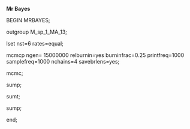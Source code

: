 **Mr Bayes**

BEGIN MRBAYES;

outgroup M_sp_1_MA_13;

lset nst=6 rates=equal;

mcmcp ngen= 15000000 relburnin=yes burninfrac=0.25 printfreq=1000  samplefreq=1000 nchains=4 savebrlens=yes;

mcmc;

sump;

sumt;

sump;

end;
